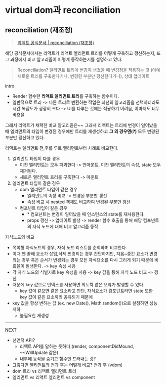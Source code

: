 # virtual dom과 reconciliation

## reconciliation (재조정)

> [리액트 공식문서 | reconciliation (재조정)](https://ko.legacy.reactjs.org/docs/reconciliation.html)

해당 공식문서에서는 리액트가 리액트 엘리먼트 트리를 어떻게 구축하고 갱신하는지, 또 그 과정에서 비교 알고리즘이 어떻게 동작하는지를 설명하고 있다.

> Reconciliation? 엘리먼트 트리에 변경이 생겼을 때 변경점을 적용하는 것 (아예 새로운 트리를 구축한다거나, 변경된 부분만 갱신한다거나), 상태 업데이트

intro

- Render 함수란 **리액트 엘리먼트 트리**를 구축하는 함수이다.
- 일반적으로 트리 -> 다른 트리로 변환하는 작업은 최선의 알고리즘을 선택하더라도 시간 복잡도가 굉장히 크다 -> UI를 다루는 것에는 적용하기 어려움, 이마저도 너무 비효율

그래서 리액트가 채택한 비교 알고리즘은~~
그래서 리액트는 트리에 변경이 일어났을 때 엘리먼트의 타입이 변경된 경우에만 트리를 재생성하고 **그 외 경우엔(?)** 모두 변경된 부분만 갱신하고 있다.

리액트는 엘리먼트 전,후를 루트 엘리먼트부터 차례로 비교한다.

1. 엘리먼트 타입이 다를 경우
   - 이전 엘리먼트는 모두 파괴한다 -> 언마운트, 이전 엘리먼트의 속성, state 모두 제거된다.
   - 새로운 엘리먼트 트리를 구축한다 -> 마운트
2. 엘리먼트 타입이 같은 경우
   - dom 엘리먼트 타입이 같은 경우
     - 엘리먼트의 속성 비교 -> 변경된 부분만 갱신
     - 속성 비교 시 nested 객체도 비교하여 변경된 부분만 갱신
   - 컴포넌트 타입이 같은 경우
     - \* 컴포넌트는 변경이 일어났을 때 인스턴스의 state를 재사용한다.
     - props 갱신 -> 업데이트 발생 -> render 함수 호출을 통해 해당 컴포넌트의 자식 노드에 대해 비교 알고리즘 동작

자식노드의 비교

- 목록형 자식노드의 경우, 자식 노드 리스트를 순회하며 비교한다.
- 이때 맨 끝에 요소가 삽입,삭제,변경되는 경우 간단하지만, 처음~중간 요소가 변경되는 경우 혹은 순서가 변경되는 경우 모든 자식요소를 다시 그리게 되기 때문에 비효율이 발생한다. -> key 속성 사용
- 각 자식 노드의 식별자로 key 속성을 사용 -> key 값을 통해 자식 노드 비교 -> 갱신
- 때문에 key 값으로 인덱스를 사용하면 의도치 않은 오류가 발생할 수 있다.
  - key 값이 같으면 같은 요소라고 판단, 자식요소가 컴포넌트라면 state 또한 key 값이 같은 요소끼리 공유되기 때문에
- key 값을 항상 변하는 값 (ex. new Date(), Math.random())으로 설정하면 성능 저하
  - 불필요한 재생성

---

NEXT

- 선언적 API?
  - 리액트 API를 말하는 듯하다 (render, componentDidMound, ~~WillUpdate 같은)
  - 내부에 동작을 숨기고 함수만 드러내는 것?
- 그렇다면 엘리먼트의 전과 후는 어떻게 비교? 전과 후 (vdom)
- dom 트리 vs 리액트 엘리먼트 트리
- 엘리먼트 vs 리액트 엘리먼트 vs component
